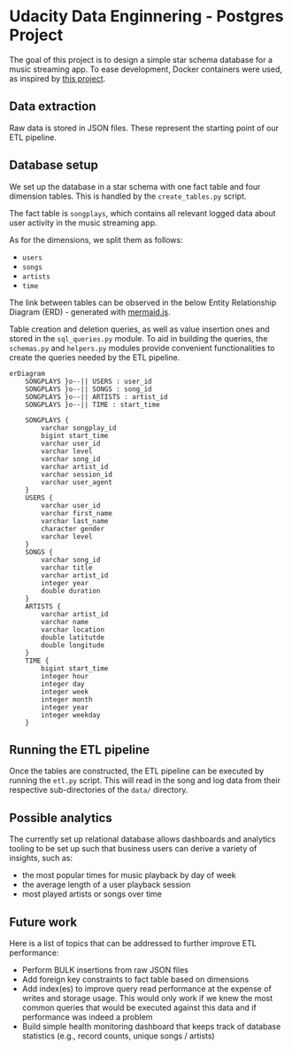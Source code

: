# Udacity Data Enginnering - Postgres Project

The goal of this project is to design a simple star schema database for a music streaming app. To ease development, Docker containers were used, as inspired by [this project](https://github.com/kenhanscombe/project-postgres).

## Data extraction
Raw data is stored in JSON files. These represent the starting point of our ETL pipeline.

## Database setup
We set up the database in a star schema with one fact table and four dimension tables. This is handled by the `create_tables.py` script.

The fact table is `songplays`, which contains all relevant logged data about user activity in the music streaming app.

As for the dimensions, we split them as follows:
- `users`
- `songs`
- `artists`
- `time`

The link between tables can be observed in the below Entity Relationship Diagram (ERD) - generated with [mermaid.js](https://mermaid.live).

Table creation and deletion queries, as well as value insertion ones and stored in the `sql_queries.py` module. To aid in building the queries, the `schemas.py` and `helpers.py` modules provide convenient functionalities to create the queries needed by the ETL pipeline.

```mermaid
erDiagram
    SONGPLAYS }o--|| USERS : user_id
    SONGPLAYS }o--|| SONGS : song_id
    SONGPLAYS }o--|| ARTISTS : artist_id
    SONGPLAYS }o--|| TIME : start_time

    SONGPLAYS {
        varchar songplay_id
        bigint start_time
        varchar user_id
        varchar level
        varchar song_id
        varchar artist_id
        varchar session_id
        varchar user_agent
    }
    USERS {
        varchar user_id
        varchar first_name
        varchar last_name
        character gender
        varchar level
    }
    SONGS {
        varchar song_id
        varchar title
        varchar artist_id
        integer year
        double duration
    }
    ARTISTS {
        varchar artist_id
        varchar name
        varchar location
        double latitutde
        double longitude
    }
    TIME {
        bigint start_time
        integer hour
        integer day
        integer week
        integer month
        integer year
        integer weekday
    }
```

## Running the ETL pipeline
Once the tables are constructed, the ETL pipeline can be executed by running the `etl.py` script. This will read in the song and log data from their respective sub-directories of the `data/` directory.

## Possible analytics
The currently set up relational database allows dashboards and analytics tooling to be set up such that business users can derive a variety of insights, such as:
- the most popular times for music playback by day of week
- the average length of a user playback session
- most played artists or songs over time


## Future work
Here is a list of topics that can be addressed to further improve ETL performance:
- Perform BULK insertions from raw JSON files
- Add foreign key constraints to fact table based on dimensions
- Add index(es) to improve query read performance at the expense of writes and storage usage. This would only work if we knew the most common queries that would be executed against this data and if performance was indeed a problem
- Build simple health monitoring dashboard that keeps track of database statistics (e.g., record counts, unique songs / artists)
